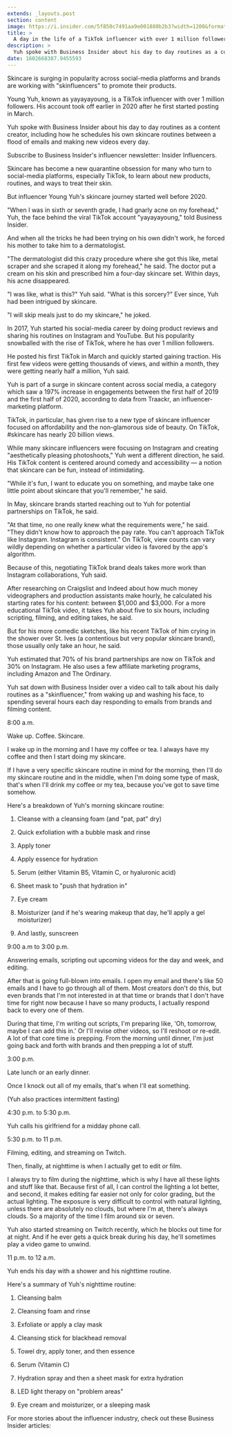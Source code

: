 ```yaml
--- 
extends: _layouts.post 
section: content 
image: https://i.insider.com/5f850c7491aa9e001880b2b3?width=1200&format=jpeg 
title: > 
  A day in the life of a TikTok influencer with over 1 million followers, from creating skincare videos to negotiating brand deals 
description: > 
  Yuh spoke with Business Insider about his day to day routines as a content creator, including how he schedules his own skincare routines between a flood of emails and making new videos every day.In 2017, Yuh started his social-media career by doing product reviews and sharing his routines on Instagram and YouTube.On TikTok, #skincare has nearly 20 billion views.In May, skincare brands started reaching out to Yuh for potential partnerships on TikTok, he said.Because of this, negotiating TikTok brand deals takes more work than Instagram collaborations, Yuh said. 
date: 1602668387.9455593 
--- 
```

Skincare is surging in popularity across social-media platforms and brands are working with "skinfluencers" to promote their products.

Young Yuh, known as yayayayoung, is a TikTok influencer with over 1 million followers. His account took off earlier in 2020 after he first started posting in March.

Yuh spoke with Business Insider about his day to day routines as a content creator, including how he schedules his own skincare routines between a flood of emails and making new videos every day.

Subscribe to Business Insider's influencer newsletter: Insider Influencers.

Skincare has become a new quarantine obsession for many who turn to social-media platforms, especially TikTok, to learn about new products, routines, and ways to treat their skin.

But influencer Young Yuh's skincare journey started well before 2020.

"When I was in sixth or seventh grade, I had gnarly acne on my forehead," Yuh, the face behind the viral TikTok account "yayayayoung," told Business Insider.

And when all the tricks he had been trying on his own didn't work, he forced his mother to take him to a dermatologist.

"The dermatologist did this crazy procedure where she got this like, metal scraper and she scraped it along my forehead," he said. The doctor put a cream on his skin and prescribed him a four-day skincare set. Within days, his acne disappeared.

"I was like, what is this?" Yuh said. "What is this sorcery?" Ever since, Yuh had been intrigued by skincare.

"I will skip meals just to do my skincare," he joked.

In 2017, Yuh started his social-media career by doing product reviews and sharing his routines on Instagram and YouTube. But his popularity snowballed with the rise of TikTok, where he has over 1 million followers.

He posted his first TikTok in March and quickly started gaining traction. His first few videos were getting thousands of views, and within a month, they were getting nearly half a million, Yuh said.

Yuh is part of a surge in skincare content across social media, a category which saw a 197% increase in engagements between the first half of 2019 and the first half of 2020, according to data from Traackr, an influencer-marketing platform.

TikTok, in particular, has given rise to a new type of skincare influencer focused on affordability and the non-glamorous side of beauty. On TikTok, #skincare has nearly 20 billion views.

While many skincare influencers were focusing on Instagram and creating "aesthetically pleasing photoshoots," Yuh went a different direction, he said. His TikTok content is centered around comedy and accessibility — a notion that skincare can be fun, instead of intimidating.

"While it's fun, I want to educate you on something, and maybe take one little point about skincare that you'll remember," he said.

In May, skincare brands started reaching out to Yuh for potential partnerships on TikTok, he said.

"At that time, no one really knew what the requirements were," he said. "They didn't know how to approach the pay rate. You can't approach TikTok like Instagram. Instagram is consistent." On TikTok, view counts can vary wildly depending on whether a particular video is favored by the app's algorithm.

Because of this, negotiating TikTok brand deals takes more work than Instagram collaborations, Yuh said.

After researching on Craigslist and Indeed about how much money videographers and production assistants make hourly, he calculated his starting rates for his content: between $1,000 and $3,000. For a more educational TikTok video, it takes Yuh about five to six hours, including scripting, filming, and editing takes, he said.

But for his more comedic sketches, like his recent TikTok of him crying in the shower over St. Ives (a contentious but very popular skincare brand), those usually only take an hour, he said.

Yuh estimated that 70% of his brand partnerships are now on TikTok and 30% on Instagram. He also uses a few affiliate marketing programs, including Amazon and The Ordinary.

Yuh sat down with Business Insider over a video call to talk about his daily routines as a "skinfluencer," from waking up and washing his face, to spending several hours each day responding to emails from brands and filming content.

8:00 a.m.

Wake up. Coffee. Skincare.

I wake up in the morning and I have my coffee or tea. I always have my coffee and then I start doing my skincare.

If I have a very specific skincare routine in mind for the morning, then I'll do my skincare routine and in the middle, when I'm doing some type of mask, that's when I'll drink my coffee or my tea, because you've got to save time somehow.

Here's a breakdown of Yuh's morning skincare routine:

1. Cleanse with a cleansing foam (and "pat, pat" dry)

2. Quick exfoliation with a bubble mask and rinse

3. Apply toner

4. Apply essence for hydration

5. Serum (either Vitamin B5, Vitamin C, or hyaluronic acid)

6. Sheet mask to "push that hydration in"

7. Eye cream

8. Moisturizer (and if he's wearing makeup that day, he'll apply a gel moisturizer)

9. And lastly, sunscreen

9:00 a.m to 3:00 p.m.

Answering emails, scripting out upcoming videos for the day and week, and editing.

After that is going full-blown into emails. I open my email and there's like 50 emails and I have to go through all of them. Most creators don't do this, but even brands that I'm not interested in at that time or brands that I don't have time for right now because I have so many products, I actually respond back to every one of them.

During that time, I'm writing out scripts, I'm preparing like, 'Oh, tomorrow, maybe I can add this in.' Or I'll revise other videos, so I'll reshoot or re-edit. A lot of that core time is prepping. From the morning until dinner, I'm just going back and forth with brands and then prepping a lot of stuff.

3:00 p.m.

Late lunch or an early dinner.

Once I knock out all of my emails, that's when I'll eat something.

(Yuh also practices intermittent fasting)

4:30 p.m. to 5:30 p.m.

Yuh calls his girlfriend for a midday phone call.

5:30 p.m. to 11 p.m.

Filming, editing, and streaming on Twitch.

Then, finally, at nighttime is when I actually get to edit or film.

I always try to film during the nighttime, which is why I have all these lights and stuff like that. Because first of all, I can control the lighting a lot better, and second, it makes editing far easier not only for color grading, but the actual lighting. The exposure is very difficult to control with natural lighting, unless there are absolutely no clouds, but where I'm at, there's always clouds. So a majority of the time I film around six or seven.

Yuh also started streaming on Twitch recently, which he blocks out time for at night. And if he ever gets a quick break during his day, he'll sometimes play a video game to unwind.

11 p.m. to 12 a.m.

Yuh ends his day with a shower and his nighttime routine.

Here's a summary of Yuh's nighttime routine:

1. Cleansing balm

2. Cleansing foam and rinse

3. Exfoliate or apply a clay mask

4. Cleansing stick for blackhead removal

5. Towel dry, apply toner, and then essence

6. Serum (Vitamin C)

7. Hydration spray and then a sheet mask for extra hydration

8. LED light therapy on "problem areas"

9. Eye cream and moisturizer, or a sleeping mask

For more stories about the influencer industry, check out these Business Insider articles: